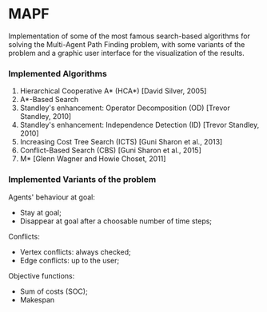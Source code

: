 # MAPF
Implementation of some of the most famous search-based algorithms for solving the Multi-Agent Path Finding problem, with some variants of the problem and a graphic user interface for the visualization of the results.

### Implemented Algorithms
1. Hierarchical Cooperative A* (HCA*) [David Silver, 2005]
2. A*-Based Search
3. Standley's enhancement: Operator Decomposition (OD) [Trevor Standley, 2010]
4. Standley's enhancement: Independence Detection (ID) [Trevor Standley, 2010]
5. Increasing Cost Tree Search (ICTS) [Guni Sharon et al., 2013]
6. Conflict-Based Search (CBS) [Guni Sharon et al., 2015]
7. M* [Glenn Wagner and Howie Choset, 2011]

### Implemented Variants of the problem
Agents' behaviour at goal:
* Stay at goal;
* Disappear at goal after a choosable number of time steps;
      
Conflicts:
* Vertex conflicts: always checked;
* Edge conflicts: up to the user;
      
Objective functions:
* Sum of costs (SOC);
* Makespan

